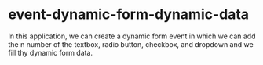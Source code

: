 # event-dynamic-form-dynamic-data
In this application, we can create a dynamic form event in which we can add the n number of the textbox, radio button, checkbox, and dropdown and we fill thy dynamic form data.

